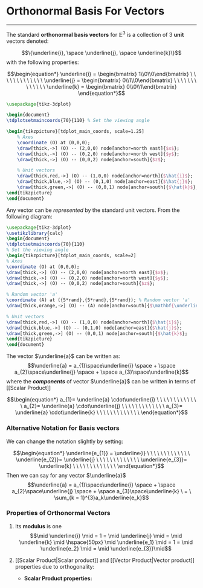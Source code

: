 # Orthonormal Basis For Vectors
---

The standard **orthonormal basis vectors** for $\mathbb{E}^3$ is a collection of 3 **unit** vectors denoted:

$$\{\underline{i}, \space \underline{j}, \space \underline{k}\}$$
with the following properties:

$$\begin{equation*}
\underline{i} = \begin{bmatrix} 1\\0\\0\end{bmatrix} \ \ \ \ \ \ \ \ \ \ \ \ \
\underline{j} = \begin{bmatrix} 0\\1\\0\end{bmatrix} \ \ \ \ \ \ \ \ \ \ \ \ \
\underline{k} = \begin{bmatrix} 0\\0\\1\end{bmatrix}
\end{equation*}$$

```tikz
\usepackage{tikz-3dplot}

\begin{document}
\tdplotsetmaincoords{70}{110} % Set the viewing angle

\begin{tikzpicture}[tdplot_main_coords, scale=1.25]
    % Axes
    \coordinate (O) at (0,0,0);
    \draw[thick,->] (O) -- (2,0,0) node[anchor=north east]{$x$};
    \draw[thick,->] (O) -- (0,2,0) node[anchor=north west]{$y$};
    \draw[thick,->] (O) -- (0,0,2) node[anchor=south]{$z$};

    % Unit vectors
    \draw[thick,red,->] (O) -- (1,0,0) node[anchor=north]{$\hat{i}$};
    \draw[thick,blue,->] (O) -- (0,1,0) node[anchor=east]{$\hat{j}$};
    \draw[thick,green,->] (O) -- (0,0,1) node[anchor=south]{$\hat{k}$};
\end{tikzpicture}
\end{document}
```

Any vector can be *represented* by the standard unit vectors. From the following diagram:

```tikz
\usepackage{tikz-3dplot} 
\usetikzlibrary{calc} 
\begin{document} 
\tdplotsetmaincoords{70}{110} 
% Set the viewing angle 
\begin{tikzpicture}[tdplot_main_coords, scale=2] 
% Axes 
\coordinate (O) at (0,0,0); 
\draw[thick,->] (O) -- (2,0,0) node[anchor=north east]{$x$}; 
\draw[thick,->] (O) -- (0,2,0) node[anchor=north west]{$y$}; 
\draw[thick,->] (O) -- (0,0,2) node[anchor=south]{$z$}; 

% Random vector 'a' 
\coordinate (A) at ({5*rand},{5*rand},{5*rand}); % Random vector 'a' 
\draw[thick,orange,->] (O) -- (A) node[anchor=south]{$\mathbf{\underline{a}}$}; 

% Unit vectors 
\draw[thick,red,->] (O) -- (1,0,0) node[anchor=north]{$\hat{i}$}; 
\draw[thick,blue,->] (O) -- (0,1,0) node[anchor=east]{$\hat{j}$}; 
\draw[thick,green,->] (O) -- (0,0,1) node[anchor=south]{$\hat{k}$}; 
\end{tikzpicture}
\end{document}
```
The vector $\underline{a}$ can be written as:
$$\underline{a} = a_{1}\space\underline{i} \space  + \space a_{2}\space\underline{j} \space + \space a_{3}\space\underline{k}$$
where the ***components*** of vector $\underline{a}$ can be written in terms of [[Scalar Product]]

$$\begin{equation*}
a_{1}= \underline{a} \cdot\underline{i} \ \ \ \ \ \ \ \ \ \ \ \ \
a_{2}= \underline{a} \cdot\underline{j} \ \ \ \ \ \ \ \ \ \ \ \ \
a_{3}= \underline{a} \cdot\underline{k} \ \ \ \ \ \ \ \ \ \ \ \ \
\end{equation*}$$


### Alternative Notation for Basis vectors

We can change the notation slightly by setting:

$$\begin{equation*}
\underline{e_{1}} = \underline{i} \ \ \ \ \ \ \ \ \ \ \ \ \
\underline{e_{2}}= \underline{j} \ \ \ \ \ \ \ \ \ \ \ \ \
\underline{e_{3}}= \underline{k} \ \ \ \ \ \ \ \ \ \ \ \ \
\end{equation*}$$
Then we can say for any vector $\underline{a}$
$$\underline{a} = a_{1}\space\underline{i} \space  + \space a_{2}\space\underline{j} \space + \space a_{3}\space\underline{k} \ = \ \sum_{k = 1}^{3}a_k\underline{e_k}$$

### Properties of Orthonormal Vectors

1. Its **modulus** is one
 $$\mid \underline{i} \mid = 1 = \mid \underline{j} \mid = \mid \underline{k} \mid \hspace{50px} \mid \underline{e_1} \mid = 1 = \mid \underline{e_2} \mid = \mid \underline{e_{3}}\mid$$
 
 2. [[Scalar Product|Scalar product]] and [[Vector Product|Vector product]] properties due to orthogonality:

	 * **Scalar Product properties:**
	  $$$$

